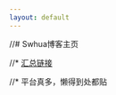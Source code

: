 ```yaml
---
layout: default
---
```

//# Swhua博客主页

//* [汇总链接](https://blog.csdn.net/qq_39536393/article/details/111054763)

//* 平台真多，懒得到处都贴

